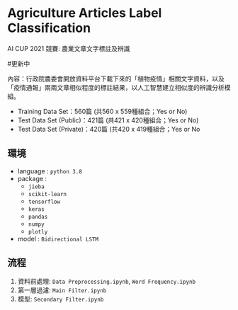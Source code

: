 # Agriculture Articles Label Classification
AI CUP 2021 競賽: 農業文章文字標註及辨識

\#更新中

內容：行政院農委會開放資料平台下載下來的「植物疫情」相關文字資料，以及「疫情通報」兩兩文章相似程度的標註結果，以人工智慧建立相似度的辨識分析模組。

- Training Data Set：560篇 (共560 x 559種組合；Yes or No)
- Test Data Set (Public)：421篇 (共421 x 420種組合；Yes or No)
- Test Data Set (Private)：420篇 (共420 x 419種組合；Yes or No

## 環境
- language : `python 3.8`
- package :
  -  `jieba`
  -  `scikit-learn`
  -  `tensorflow`
  -  `keras`
  -  `pandas`
  -  `numpy`
  -  `plotly`
- model : `Bidirectional LSTM` 

## 流程
1. 資料前處理: `Data Preprocessing.ipynb`, `Word Frequency.ipynb`
2. 第一層過濾: `Main Filter.ipynb`
3. 模型: `Secondary Filter.ipynb`


